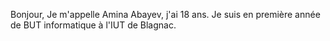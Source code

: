 Bonjour,
Je m'appelle Amina Abayev, j'ai 18 ans. Je suis en première année de BUT informatique à l'IUT de Blagnac.